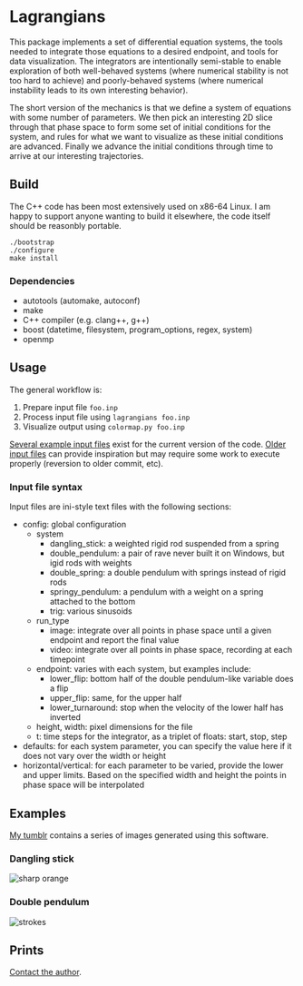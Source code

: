 # Lagrangians
This package implements a set of differential equation systems, the tools needed to integrate those equations to a desired endpoint, and tools for data visualization. The integrators are intentionally semi-stable to enable exploration of both well-behaved systems (where numerical stability is not too hard to achieve) and poorly-behaved systems (where numerical instability leads to its own interesting behavior).

The short version of the mechanics is that we define a system of equations with some number of parameters. We then pick an interesting 2D slice through that phase space to form some set of initial conditions for the system, and rules for what we want to visualize as these initial conditions are advanced. Finally we advance the initial conditions through time to arrive at our interesting trajectories.

## Build
The C++ code has been most extensively used on x86-64 Linux. I am happy to support anyone wanting to build it elsewhere, the code itself should be reasonbly portable.
```
./bootstrap
./configure
make install
```
### Dependencies
* autotools (automake, autoconf)
* make
* C++ compiler (e.g. clang++, g++)
* boost (datetime, filesystem, program_options, regex, system)
* openmp

## Usage
The general workflow is:
1. Prepare input file `foo.inp`
2. Process input file using `lagrangians foo.inp`
3. Visualize output using `colormap.py foo.inp`

[Several example input files](run.v2?raw=True) exist for the current version of the code. [Older input files](run.v1?raw=True) can provide inspiration but may require some work to execute properly (reversion to older commit, etc).

### Input file syntax
Input files are ini-style text files with the following sections:
* config: global configuration
  * system
    * dangling_stick: a weighted rigid rod suspended from a spring
    * double_pendulum: a pair of rave never built it on Windows, but igid rods with weights
    * double_spring: a double pendulum with springs instead of rigid rods
    * springy_pendulum: a pendulum with a weight on a spring attached to the bottom
    * trig: various sinusoids
  * run_type
    * image: integrate over all points in phase space until a given endpoint and report the final value
    * video: integrate over all points in phase space, recording at each timepoint
  * endpoint: varies with each system, but examples include:
    * lower_flip: bottom half of the double pendulum-like variable does a flip
    * upper_flip: same, for the upper half
    * lower_turnaround: stop when the velocity of the lower half has inverted
  * height, width: pixel dimensions for the file
  * t: time steps for the integrator, as a triplet of floats: start, stop, step
* defaults: for each system parameter, you can specify the value here if it does not vary over the width or height
* horizontal/vertical: for each parameter to be varied, provide the lower and upper limits. Based on the specified width and height the points in phase space will be interpolated

## Examples
[My tumblr](https://differentialart.tumblr.com) contains a series of images generated using this software.

### Dangling stick
![sharp orange](https://66.media.tumblr.com/e56d5520a6bff5c107a46472e6fc26bd/tumblr_oprg3ctfxl1w5gu6mo1_1280.png)

### Double pendulum
![strokes](https://66.media.tumblr.com/445da890191dd152cb4d68a02c687ba0/tumblr_on2dx7qyB61w5gu6mo1_1280.png)

## Prints
[Contact the author](https://github.com/tsbischof).
